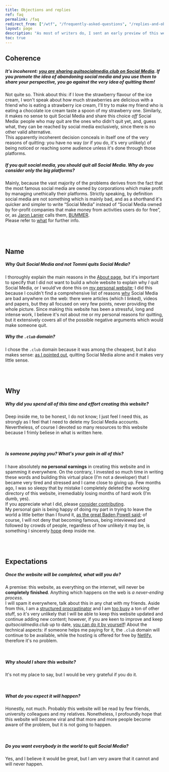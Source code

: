```yaml
---
title: Objections and replies
ref: faq
permalink: /faq
redirect_from: ["/wtf", "/frequently-asked-questions", "/replies-and-objections"]
layout: page
description: "As most of writers do, I sent an early preview of this website to friends and people I admire to share their impressions. In a philosopher-like style, I address some of their objections and questions in this page."
toc: true
---
```

## Coherence

##### *It's incoherent: <u>you are sharing <cite><a href="/">quitsocialmedia.club</a></cite> <b>on</b> Social Media</u>. If you promote the idea of abandoning social media and you use them to share your perspective, you go against the very idea of quitting them!*

Not quite so. Think about this: if I love the strawberry flavour of the ice cream, I won't speak about how much strawberries are delicious with a friend who is eating a strawberry ice cream, I'll try to make my friend who is eating a chocolate ice cream taste a spoon of my strawberry one. Similarly, it makes no sense to quit Social Media and share this choice *off* Social Media: people who may quit are the ones who didn't quit yet, and, guess what, they can be reached by social media exclusively, since there is no other valid alternative.   
This apparently incoherent decision conceals in itself one of the very reasons of quitting: you have no way (or if you do, it's very unlikely) of being noticed or reaching some audience unless it's done through those platforms.

##### *If you quit social media, you should quit **all*** Social Media. *Why do you consider only the big platforms?*

Mainly, because the vast majority of the problems derives from the fact that the most famous social media are owned by corporations which make profit by managing unethically their platforms. Strictly speaking, by definition social media are not something which is mainly bad, and as a shorthand it's quicker and simpler to write “Social Media” instead of “Social Media owned by for-profit companies that make money from activities users do for free”, or, as [Jaron Lanier](http://jaronlanier.com "Jaron Lanier") calls them, [BUMMER](https://thefourthrevolution.org/wordpress/archives/6262 "How BUMMER Became a New Acronym for Social Media").   
Please refer to [what](/what) for further info.

<br>
<br>

## Name

##### *Why <cite>Quit Social Media</cite> and not <cite>Tommi quits Social Media</cite>?*

I thoroughly explain the main reasons in the [About page](/about "About - quitsocialmedia.club"), but it's important to specify that I did not want to build a whole website to explain why *I* quit Social Media, or I would've done this on [my personal website](https://tommi.space "tommi.space"); I did this because I couldn't find a comprehensive list of reasons [why](/why "Why Quit Social Media") Social Media are bad anywhere on the web: there were articles (which I linked), videos and papers, but they all focused on very few points, never providing the whole picture. Since making this website has been a stressful, long and intense work, I believe it's not about me or my personal reasons for quitting, but it extensively covers all of the possible negative arguments which would make someone quit.

##### *Why the `.club` domain?*

I chose the `.club` domain because it was among the cheapest, but it also makes sense: [as I pointed out](/about "About - quitsocialmedia.club"), quitting Social Media alone and it makes very little sense.

<br>
<br>

## Why

##### *Why did you spend all of this time and effort creating this website?*

Deep inside me, to be honest, I do not know; I just feel I need this, as strongly as I feel that I need to delete my Social Media accounts. Nevertheless, of course I devoted so many resources to this website because I frimly beliese in what is written here.

<br>

##### *Is someone paying you? What's your gain in all of this?*

I have absolutely **no personal earnings** in creating this website and in spamming it everywhere. On the contrary, I invested so much time in writing these words and building this virtual place (I’m not a developer) that I became very tired and stressed and I came close to giving up. Few months ago, I was so sleepy that by mistake I completely deleted the working directory of this website, irremediably losing months of hard work (I’m dumb, yes).\
If you appreciate what I did, please [consider contributing](/contribute "Contribute").\
My personal gain is being happy of doing my part in trying to leave the world a little better than I found it, [as the great Baden Powell said](https://www.brainyquote.com/quotes/robert_badenpowell_753084 "“Try and leave this world a little better than you found it”"); of course, I will not deny that becoming famous, being inteviewed and followed by crowds of people, regardless of how unlikely it may be, is something I sincerely [hope](#expectations) deep inside me.

<br>
<br>

## Expectations

##### *Once the website will be completed, what will you do?*

A premise: this website, as everything on the internet, will never be **completely finished**. Anything which happens on the web is *a never-ending process*.\
I will spam it everywhere, talk about this in any chat with my friends. Aside from this, I am a [structured procrastinator](http://structuredprocrastination.com "Structured Procrastination") and I am [too busy](https://tommi.space/now "Tommi’s Now page") a ton of other stuff, so it's very unlikely that I will be able to keep this website updated and continue adding new content; however, if you are keen to improve and keep *quitsocialmedia.club* up to date, [you can do it by yourself](/contribute "Contribute")! About the technical aspects: if someone helps me paying for it, the `.club` domain will continue to be available, while the hosting is offered for free by [Netlify](https://netlify.com "Netlify"), therefore it's no problem.

<br>

##### *Why should I share this website?*

It's not my place to say, but I would be very grateful if you do it.

<br>

##### *What do you expect it will happen?*

Honestly, not much. Probably this website will be read by few friends, university colleagues and my relatives. Nonetheless, I profoundly hope that this website will become viral and that more and more people become aware of the problem, but it is not going to happen.

<br>

##### *Do you want everybody in the world to quit Social Media?*

Yes, and I believe it would be great, but I am very aware that it cannot and will never happen.